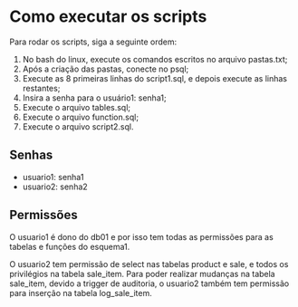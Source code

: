 # Como executar os scripts
Para rodar os scripts, siga a seguinte ordem:

 1. No bash do linux, execute os comandos escritos no arquivo pastas.txt;
 2. Após a criação das pastas, conecte no psql;
 3. Execute as 8 primeiras linhas do script1.sql, e depois execute as linhas restantes;
 4. Insira a senha para o usuário1: senha1;
 5. Execute o arquivo tables.sql;
 6. Execute o arquivo function.sql;
 7. Execute o arquivo script2.sql.

## Senhas
* usuario1: senha1
* usuario2: senha2

## Permissões
O usuario1 é dono do db01 e por isso tem todas as permissões para as tabelas e funções do esquema1.

O usuario2 tem permissão de select nas tabelas product e sale, e todos os privilégios na tabela sale_item.
Para poder realizar mudanças na tabela sale_item, devido a trigger de auditoria, o usuario2 também tem permissão para inserção na tabela log_sale_item.